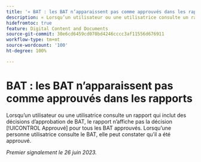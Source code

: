 ```yaml
---
title: '« BAT : les BAT n’apparaissent pas comme approuvés dans les rapports »'
description: « Lorsqu’un utilisateur ou une utilisatrice consulte un rapport qui inclut des décisions d’approbation de BAT, le rapport n’affiche pas la décision Approuvé pour tous les BAT approuvés. Lorsqu’une personne utilisatrice consulte le BAT, elle peut constater qu’il a été approuvé. »
hidefromtoc: true
feature: Digital Content and Documents
source-git-commit: 30e6cd6459cd070bd4246cccc3af11556d676911
workflow-type: tm+mt
source-wordcount: '100'
ht-degree: 100%

---
```



# BAT : les BAT n’apparaissent pas comme approuvés dans les rapports

Lorsqu’un utilisateur ou une utilisatrice consulte un rapport qui inclut des décisions d’approbation de BAT, le rapport n’affiche pas la décision [!UICONTROL Approuvé] pour tous les BAT approuvés. Lorsqu’une personne utilisatrice consulte le BAT, elle peut constater qu’il a été approuvé.

_Premier signalement le 26 juin 2023._
